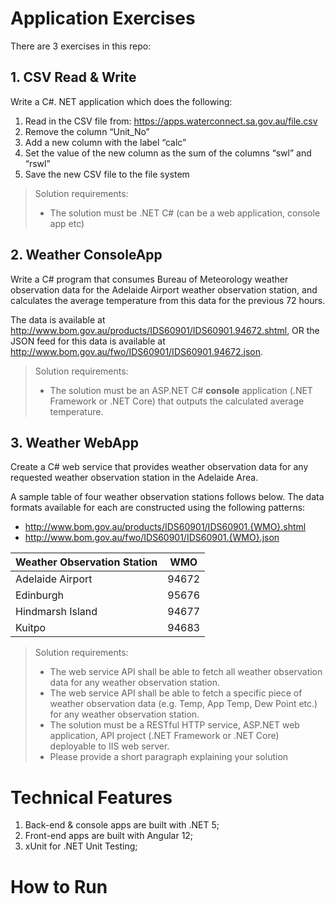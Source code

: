 # Application Exercises

There are 3 exercises in this repo:
## 1. CSV Read & Write

Write a C#. NET application which does the following:

1.	Read in the CSV file from: https://apps.waterconnect.sa.gov.au/file.csv
2.	Remove the column “Unit_No”
3.	Add a new column with the label “calc”
4.	Set the value of the new column as the sum of the columns “swl” and “rswl”
5.	Save the new CSV file to the file system

> Solution requirements:
>-	The solution must be .NET C# (can be a web application, console app etc)

## 2. Weather ConsoleApp

Write a C# program that consumes Bureau of Meteorology weather observation data for the Adelaide Airport weather observation station, and calculates the average temperature from this data for the previous 72 hours.

The data is available at http://www.bom.gov.au/products/IDS60901/IDS60901.94672.shtml,
OR
the JSON feed for this data is available at http://www.bom.gov.au/fwo/IDS60901/IDS60901.94672.json.

> Solution requirements:
> -	The solution must be an ASP.NET C# **console** application (.NET Framework or .NET Core) that outputs the calculated average temperature.


## 3. Weather WebApp

Create a C# web service that provides weather observation data for any requested weather observation station in the Adelaide Area.

A sample table of four weather observation stations follows below.
The data formats available for each are constructed using the following patterns:
* <a>http://www.bom.gov.au/products/IDS60901/IDS60901.{WMO}.shtml</a>
* <a>http://www.bom.gov.au/fwo/IDS60901/IDS60901.{WMO}.json</a>

Weather Observation Station |	WMO
--- | ---
Adelaide Airport | 94672
Edinburgh	| 95676
Hindmarsh Island | 94677
Kuitpo | 94683


> Solution requirements:
> -	The web service API shall be able to fetch all weather observation data for any weather observation station.
> -	The web service API shall be able to fetch a specific piece of weather observation data (e.g. Temp, App Temp, Dew Point etc.) for any weather observation station.
> -	The solution must be a RESTful HTTP service, ASP.NET web application, API project (.NET Framework or .NET Core) deployable to IIS web server.
> -	Please provide a short paragraph explaining your solution

# Technical Features

1. Back-end & console apps are built with .NET 5;
2. Front-end apps are built with Angular 12;
3. xUnit for .NET Unit Testing;

# How to Run
